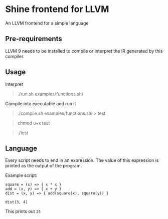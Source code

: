 # Shine frontend for LLVM

An LLVM frontend for a simple language

## Pre-requirements

LLVM 9 needs to be installed to compile or interpret the IR generated by this compiler.

## Usage

Interpret
> ./run.sh examples/functions.shi

Compile into executable and run it
> ./compile.sh examples/functions.shi > test

> chmod u+x test

> ./test

## Language

Every script needs to end in an expression. The value of this expression is printed as the output of the program.

Example script:
```
square = (x) => { x * x }
add = (x, y) => { x + y }
dist = (x, y) => { add(square(x), square(y)) }

dist(3, 4)
```
This prints out `25`